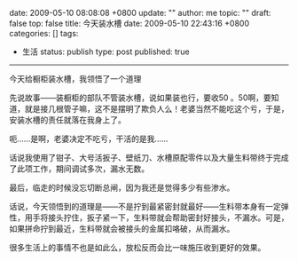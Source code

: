 date: 2009-05-10 08:08:08 +0800
update: ""
author: me
topic: ""
draft: false
top: false
title: 今天装水槽
date: 2009-05-10 22:43:16 +0800
categories: []
tags:
- 生活
status: publish
type: post
published: true
---
<p>今天给橱柜装水槽，我领悟了一个道理</p>

<p>先说故事——装橱柜的部队不管装水槽，说如果装也行，要收50 。50啊，要知道，就是接几根管子嘛，这不是摆明了欺负人么！老婆当然不能吃这个亏，于是，安装水槽的责任就落在我身上了。</p>

<p>呃……是啊，老婆决定不吃亏，干活的是我……</p>

<p>话说我使用了钳子、大号活扳子、壁纸刀、水槽原配零件以及大量生料带终于完成了此项工作，期间调试多次，漏水无数。</p>

<p>最后，临走的时候没忘切断总闸，因为我还是觉得多少有些渗水。</p>

<p>话说，今天领悟到的道理是——不是拧到最紧密封就最好——生料带本身有一定弹性，用手将接头拧住，扳子紧一下，生料带就会帮助密封好接头，不漏水。可是，如果拼命拧到最近，生料带就会被接头的金属扣咯破，从而漏水。</p>

<p>很多生活上的事情不也是如此么，放松反而会比一味施压收到更好的效果。</p>
